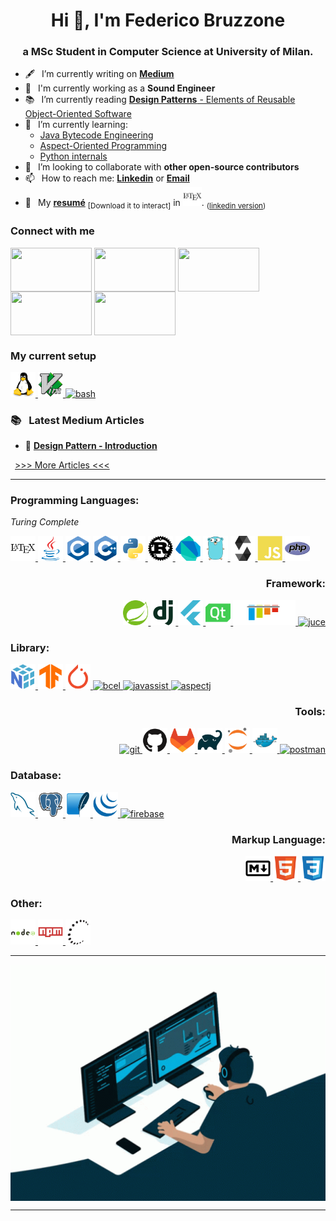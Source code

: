 <!-- ### Hi there 👋 -->

<h1 align="center">Hi 👋, I'm Federico Bruzzone</h1>
<h3 align="center">a MSc Student in Computer Science at University of Milan. </h3>

- 🖋️ &ensp;I’m currently writing on [**Medium**](https://medium.com/@federico.bruzzone.i)
- 🔭 &ensp;I'm currently working as a **Sound Engineer**
- 📚 &ensp;I’m currently reading [**Design Patterns** - Elements of Reusable Object-Oriented Software](https://www.amazon.it/Design-Patterns-Elements-Reusable-Object-Oriented/dp/0201633612/ref=asc_df_0201633612/?tag=googshopit-21&linkCode=df0&hvadid=194940570451&hvpos=&hvnetw=g&hvrand=1636587578850802883&hvpone=&hvptwo=&hvqmt=&hvdev=c&hvdvcmdl=&hvlocint=&hvlocphy=1008463&hvtargid=pla-83983370726&psc=1)
- 🌱 &ensp;I’m currently learning:
  - [Java Bytecode Engineering](https://commons.apache.org/proper/commons-bcel/)
  - [Aspect-Oriented Programming](https://en.wikipedia.org/wiki/AspectJ)
  - [Python internals](https://pdfhost.io/v/JWYCSnWZm_CPython_Internal_Your_Guide_to_the_Python_3_Interpreter)
- 👯 &ensp;I’m looking to collaborate with **other open-source contributors**
- 📫 &ensp;How to reach me: [**Linkedin**](https://www.linkedin.com/in/federico-bruzzone/) or [**Email**](federico.bruzzone.i@gmail.com)
- 📄 &ensp;My [**resumé**](https://github.com/FedericoBruzzone/FedericoBruzzone/blob/main/documents/Resum%C3%A8.pdf) <sub>[Download it to  interact]</sub> in <img src="https://github.com/devicons/devicon/blob/master/icons/latex/latex-original.svg" width="30" height="30"/>. <sub>([linkedin version](https://www.linkedin.com/in/federico-bruzzone/overlay/1635511711479/single-media-viewer/?profileId=ACoAADn20ZQBDu2bv9IjD7L8-CMpxk_V-7uk38U))</sub>

### Connect with me
<a href="https://github.com/FedericoBruzzone" target="blank"><img align="center" src="https://www.vectorlogo.zone/logos/github/github-ar21.svg" height="70" width="130" /></a>
<a href="https://www.linkedin.com/in/federico-bruzzone/" target="blank"><img align="center" src="https://www.vectorlogo.zone/logos/linkedin/linkedin-ar21.svg" height="70" width="130" /></a>
<a href="https://twitter.com/fedebruzzone7" target="blank"><img align="center" src="https://www.vectorlogo.zone/logos/twitter/twitter-ar21.svg" height="70" width="130" /></a>
<a href="https://mstdn.social/@federicobruzzone" target="blank"><img align="center" src="https://www.vectorlogo.zone/logos/joinmastodon/joinmastodon-ar21.svg" height="70" width="130" /></a>
<a href="https://medium.com/@federico.bruzzone.i" target="blank"><img align="center" src="https://www.vectorlogo.zone/logos/medium/medium-ar21.svg" height="70" width="130" /></a>


### My current setup
<p align="left"> 
<a href="https://www.linux.org/" target="_blank" rel="noreferrer"> <img src="https://raw.githubusercontent.com/devicons/devicon/master/icons/linux/linux-original.svg" alt="linux" width="40" height="40"/> </a> 
<a href="https://www.vim.org/" target="_blank" rel="noreferrer"> <img src="https://github.com/devicons/devicon/blob/master/icons/vim/vim-original.svg" alt="linux" width="40" height="40"/> </a>
<a href="https://www.gnu.org/software/bash/" target="_blank" rel="noreferrer"> <img src="https://www.vectorlogo.zone/logos/gnu_bash/gnu_bash-icon.svg" alt="bash" width="40" height="40"/> </a> 
</p>

### 📚 &ensp;Latest Medium Articles

<!-- BLOG-POST-LIST:START -->
- 📄 [**Design Pattern - Introduction**](https://medium.com/@federico.bruzzone.i/design-patterns-introduction-6f12fd2c7c92)
<!-- BLOG-POST-LIST:END -->

&ensp;[>>> More Articles <<<](https://medium.com/@federico.bruzzone.i)

---

<h3 align="left">Programming Languages: </h3> 
<i align="left">Turing Complete</i>
<p align="left"> 
<a href="https://www.latex-project.org/" target="_blank" rel="noreferrer"> <img src="https://github.com/devicons/devicon/blob/master/icons/latex/latex-original.svg" alt="latex" width="40" height="40"/> </a> 
<a href="https://www.java.com" target="_blank" rel="noreferrer"> <img src="https://raw.githubusercontent.com/devicons/devicon/master/icons/java/java-original.svg" alt="java" width="40" height="40"/> </a> 
<a href="https://www.cprogramming.com/" target="_blank" rel="noreferrer"> <img src="https://raw.githubusercontent.com/devicons/devicon/master/icons/c/c-original.svg" alt="c" width="40" height="40"/> </a> 
<a href="https://www.w3schools.com/cpp/" target="_blank" rel="noreferrer"> <img src="https://raw.githubusercontent.com/devicons/devicon/master/icons/cplusplus/cplusplus-original.svg" alt="cplusplus" width="40" height="40"/> </a>
<a href="https://www.python.org/" target="_blank" rel="noreferrer"> <img src="https://github.com/devicons/devicon/blob/master/icons/python/python-original.svg" alt="python" width="40" height="40"/> </a> 
<a href="https://www.rust-lang.org/" target="_blank" rel="noreferrer"> <img src="https://github.com/devicons/devicon/blob/master/icons/rust/rust-plain.svg" alt="rust" width="40" height="40"/> </a> 
<a href="https://dart.dev/" target="_blank" rel="noreferrer"> <img src="https://github.com/devicons/devicon/blob/master/icons/dart/dart-original.svg" alt="dart" width="40" height="40"/> </a> 
<a href="https://go.dev/" target="_blank" rel="noreferrer"> <img src="https://github.com/devicons/devicon/blob/master/icons/go/go-original.svg" alt="go" width="40" height="40"/> </a> 
<a href="https://soliditylang.org/" target="_blank" rel="noreferrer"> <img src="https://github.com/devicons/devicon/blob/master/icons/solidity/solidity-original.svg" alt="solidity" width="40" height="40"/> </a> 
<a href="https://www.javascript.com/" target="_blank" rel="noreferrer"> <img src="https://github.com/devicons/devicon/blob/master/icons/javascript/javascript-plain.svg" alt="javascript" width="40" height="40"/> </a> 
<a href="https://www.php.net/" target="_blank" rel="noreferrer"> <img src="https://github.com/devicons/devicon/blob/master/icons/php/php-original.svg" alt="javascript" width="40" height="40"/> </a>   
</p>

<h3 align="right">Framework: </h3>
<p align="right"> 
<a href="https://spring.io/" target="_blank" rel="noreferrer"> <img src="https://github.com/devicons/devicon/blob/master/icons/spring/spring-original.svg" alt="spring" width="40" height="40"/> </a> 
<a href="https://www.djangoproject.com/" target="_blank" rel="noreferrer"> <img src="https://github.com/devicons/devicon/blob/master/icons/django/django-plain.svg" alt="django" width="40" height="40"/> </a> 
<a href="https://flutter.dev/" target="_blank" rel="noreferrer"> <img src="https://github.com/devicons/devicon/blob/master/icons/flutter/flutter-plain.svg" alt="flutter" width="40" height="40"/> </a>
<a href="https://www.qt.io/" target="_blank" rel="noreferrer"> <img src="https://github.com/devicons/devicon/blob/master/icons/qt/qt-original.svg" alt="qt" width="40" height="40"/> </a> 
<a href="https://pytest.org" target="_blank" rel="noreferrer"> <img src="https://github.com/devicons/devicon/blob/master/icons/pytest/pytest-original.svg" alt="pytest" width="100" height="40"/> </a>
<a href="https://juce.com/" target="_blank" rel="noreferrer"> <img src="https://assets.juce.com/juce/JUCE_banner_github.png" alt="juce" width="100" height="40"/> </a>
</p>

<h3 align="left">Library: </h3>
<p align="left"> 
<a href="https://numpy.org/" target="_blank" rel="noreferrer"> <img src="https://github.com/devicons/devicon/blob/master/icons/numpy/numpy-original.svg" alt="numpy" width="40" height="40"/> </a> 
<a href="https://www.tensorflow.org/" target="_blank" rel="noreferrer"> <img src="https://github.com/devicons/devicon/blob/master/icons/tensorflow/tensorflow-original.svg" alt="tensorflow" width="40" height="40"/> </a> 
<a href="https://pytorch.org/" target="_blank" rel="noreferrer"> <img src="https://github.com/devicons/devicon/blob/master/icons/pytorch/pytorch-original.svg" alt="pytorch" width="40" height="40"/> </a>
<a href="https://commons.apache.org/proper/commons-bcel/" target="_blank" rel="noreferrer"> <img src="https://commons.apache.org/images/commons-logo.png" alt="bcel" width="130" height="40"/> </a>
<a href="https://www.javassist.org/" target="_blank" rel="noreferrer"> <img src="https://encrypted-tbn0.gstatic.com/images?q=tbn:ANd9GcQUqgX0AUEpFyE3HpDje-I_VHtST7lqnBdj3Q&usqp=CAU" alt="javassist" width="130" height="40"/> </a>
<a href="https://www.eclipse.org/aspectj/" target="_blank" rel="noreferrer"> <img src="https://encrypted-tbn0.gstatic.com/images?q=tbn:ANd9GcRsgB6xyYmcbsrYIIQALi7iHJJNTn6m9PhXZg&usqp=CAU" alt="aspectj" width="70" height="60"/> </a>
</p>

<h3 align="right">Tools: </h3>
<p align="right"> 
<a href="https://git-scm.com/" target="_blank" rel="noreferrer"> <img src="https://www.vectorlogo.zone/logos/git-scm/git-scm-icon.svg" alt="git" width="40" height="40"/> </a>
<a href="https://github.com/" target="_blank" rel="noreferrer"> <img src="https://github.com/devicons/devicon/blob/master/icons/github/github-original.svg" alt="github" width="40" height="40"/> </a>  
<a href="https://about.gitlab.com/" target="_blank" rel="noreferrer"> <img src="https://github.com/devicons/devicon/blob/master/icons/gitlab/gitlab-original.svg" alt="gitlab" width="40" height="40"/> </a>
<a href="https://gradle.org/" target="_blank" rel="noreferrer"> <img src="https://github.com/devicons/devicon/blob/master/icons/gradle/gradle-plain.svg" alt="gradle" width="40" height="40"/> </a>
<a href="https://jupyter.org/" target="_blank" rel="noreferrer"> <img src="https://github.com/devicons/devicon/blob/master/icons/jupyter/jupyter-original.svg" alt="jupyter" width="40" height="40"/> </a>
<a href="https://www.docker.com/" target="_blank" rel="noreferrer"> <img src="https://github.com/devicons/devicon/blob/master/icons/docker/docker-original.svg" alt="docker" width="40" height="40"/> </a> 
<a href="https://postman.com" target="_blank" rel="noreferrer"> <img src="https://www.vectorlogo.zone/logos/getpostman/getpostman-icon.svg" alt="postman" width="40" height="40"/> </a> 
</p>
  
<h3 align="left">Database: </h3>
<p align="left"> 
<a href="https://www.mysql.com/" target="_blank" rel="noreferrer"> <img src="https://github.com/devicons/devicon/blob/master/icons/mysql/mysql-original.svg" alt="mysql" width="40" height="40"/> </a> 
<a href="https://www.postgresql.org/" target="_blank" rel="noreferrer"> <img src="https://github.com/devicons/devicon/blob/master/icons/postgresql/postgresql-original.svg" alt="postgresql" width="40" height="40"/> </a>
<a href="https://www.sqlite.org/index.html" target="_blank" rel="noreferrer"> <img src="https://github.com/devicons/devicon/blob/master/icons/sqlite/sqlite-original.svg" alt="sqlite" width="40" height="40"/> </a> 
<a href="https://jquery.com/" target="_blank" rel="noreferrer"> <img src="https://github.com/devicons/devicon/blob/master/icons/jquery/jquery-original.svg" alt="sqlite" width="40" height="40"/> </a> 
<a href="https://firebase.google.com/" target="_blank" rel="noreferrer"> <img src="https://www.vectorlogo.zone/logos/firebase/firebase-icon.svg" alt="firebase" width="40" height="40"/> </a> 
</p> 

<h3 align="right">Markup Language: </h3>
<p align="right"> 
<a href="https://www.markdownguide.org/" target="_blank" rel="noreferrer"> <img src="https://github.com/devicons/devicon/blob/master/icons/markdown/markdown-original.svg" alt="markdown" width="40" height="40"/> </a> 
<a href="https://en.wikipedia.org/wiki/HTML" target="_blank" rel="noreferrer"> <img src="https://github.com/devicons/devicon/blob/master/icons/html5/html5-original.svg" alt="html" width="40" height="40"/> </a> 
<a href="https://en.wikipedia.org/wiki/CSS" target="_blank" rel="noreferrer"> <img src="https://github.com/devicons/devicon/blob/master/icons/css3/css3-original.svg" alt="css" width="40" height="40"/> </a> 
</p>

<h3 align="left">Other: </h3>
<p align="left"> 
<a href="https://nodejs.org" target="_blank" rel="noreferrer"> <img src="https://raw.githubusercontent.com/devicons/devicon/master/icons/nodejs/nodejs-original-wordmark.svg" alt="nodejs" width="40" height="40"/> </a> 
<a href="https://www.npmjs.com/" target="_blank" rel="noreferrer"> <img src="https://github.com/devicons/devicon/blob/master/icons/npm/npm-original-wordmark.svg" alt="npmjs" width="40" height="40"/> </a> 
<a href="https://en.wikipedia.org/wiki/Secure_Shell" target="_blank" rel="noreferrer"> <img src="https://github.com/devicons/devicon/blob/master/icons/ssh/ssh-original.svg" alt="ssh" width="40" height="40"/> </a>    
</p>

---

<p align="center"><img align="center" width="800" src ="documents/coding.gif"></img></p>

---





<!--
<a href="https://developer.android.com" target="_blank" rel="noreferrer"> <img src="https://raw.githubusercontent.com/devicons/devicon/master/icons/android/android-original-wordmark.svg" alt="android" width="40" height="40"/> </a> 

<a href="https://kafka.apache.org/" target="_blank" rel="noreferrer"> <img src="https://www.vectorlogo.zone/logos/apache_kafka/apache_kafka-icon.svg" alt="kafka" width="40" height="40"/> </a> 

https://github.com/devicons/devicon/blob/master/icons/figma/figma-plain.svg

https://github.com/devicons/devicon/blob/master/icons/tomcat/tomcat-original.svg

https://github.com/devicons/devicon/blob/master/icons/debian/debian-original.svg

-->


<!--
**FedericoBruzzone/FedericoBruzzone** is a ✨ _special_ ✨ repository because its `README.md` (this file) appears on your GitHub profile.

Here are some ideas to get you started:

- 🔭 I’m currently working on ...
- 🌱 I’m currently learning ...
- 👯 I’m looking to collaborate on ...
- 🤔 I’m looking for help with ...
- 💬 Ask me about ...
- 📫 How to reach me: ...
- 😄 Pronouns: ...
- ⚡ Fun fact: ...
-->

<!-- ![programming.gif](documents/programming.gif) -->
